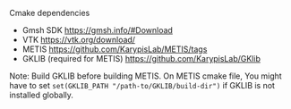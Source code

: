 Cmake dependencies

- Gmsh SDK https://gmsh.info/#Download
- VTK https://vtk.org/download/
- METIS https://github.com/KarypisLab/METIS/tags
- GKLIB (required for METIS) https://github.com/KarypisLab/GKlib


Note:
Build GKLIB before building METIS. On METIS cmake file, You might have to set `set(GKLIB_PATH "/path-to/GKLIB/build-dir")` if GKLIB is not installed globally.